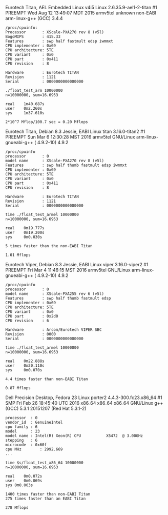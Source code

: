 Eurotech Titan, AEL Embedded Linux v4i5
    Linux 2.6.35.9-ael1-2-titan #1 PREEMPT Wed Aug 12 13:49:07 MDT 2015 armv5tel unknown
    non-EABI
    arm-linux-g++ (GCC) 3.4.4

    /proc/cpuinfo:
    Processor       : XScale-PXA270 rev 8 (v5l)
    BogoMIPS        : 415.33
    Features        : swp half fastmult edsp iwmmxt 
    CPU implementer : 0x69
    CPU architecture: 5TE
    CPU variant     : 0x0
    CPU part        : 0x411
    CPU revision    : 8

    Hardware        : Eurotech TITAN
    Revision        : 1121
    Serial          : 0000000000000000

    ./float_test_arm 10000000
    n=10000000, sum=16.6953

    real    1m40.687s
    user    0m2.260s
    sys     1m37.610s

    2*10^7 Mflop/100.7 sec = 0.20 Mflops

Eurotech Titan, Debian 8.3 Jessie, EABI
    Linux titan 3.16.0-titan2 #1 PREEMPT Sun Mar 6 12:30:28 MST 2016 armv5tel GNU/Linux
    arm-linux-gnueabi-g++ ( 4.9.2-10) 4.9.2

    /proc/cpuinfo 
    processor       : 0
    model name      : XScale-PXA270 rev 8 (v5l)
    Features        : swp half thumb fastmult edsp iwmmxt 
    CPU implementer : 0x69
    CPU architecture: 5TE
    CPU variant     : 0x0
    CPU part        : 0x411
    CPU revision    : 8

    Hardware        : Eurotech TITAN
    Revision        : 1121
    Serial          : 0000000000000000

    time ./float_test_armel 10000000
    n=10000000, sum=16.6953

    real    0m19.777s
    user    0m19.200s
    sys     0m0.030s

    5 times faster than the non-EABI Titan

    1.01 Mflops

Eurotech Viper, Debian 8.3 Jessie, EABI
    Linux viper 3.16.0-viper2 #1 PREEMPT Fri Mar 4 11:46:15 MST 2016 armv5tel GNU/Linux
    arm-linux-gnueabi-g++ ( 4.9.2-10) 4.9.2

    /proc/cpuinfo 
    processor       : 0
    model name      : XScale-PXA255 rev 6 (v5l)
    Features        : swp half thumb fastmult edsp 
    CPU implementer : 0x69
    CPU architecture: 5TE
    CPU variant     : 0x0
    CPU part        : 0x2d0
    CPU revision    : 6

    Hardware        : Arcom/Eurotech VIPER SBC
    Revision        : 0000
    Serial          : 0000000000000000

    time ./float_test_armel 10000000
    n=10000000, sum=16.6953

    real    0m22.888s
    user    0m20.110s
    sys     0m0.070s

    4.4 times faster than non-EABI Titan

    0.87 Mflops

Dell Precision Desktop, Fedora 23
    Linux porter2 4.4.3-300.fc23.x86_64 #1 SMP Fri Feb 26 18:45:40 UTC 2016 x86_64 x86_64 x86_64 GNU/Linux
    g++ (GCC) 5.3.1 20151207 (Red Hat 5.3.1-2)

    processor  : 0
    vendor_id  : GenuineIntel
    cpu family : 6
    model      : 23
    model name : Intel(R) Xeon(R) CPU           X5472  @ 3.00GHz
    stepping   : 6
    microcode  : 0x60f
    cpu MHz        : 2992.669
    ...

    time $s/float_test_x86_64 10000000
    n=10000000, sum=16.6953

    real    0m0.072s
    user    0m0.069s
    sys 0m0.003s

    1400 times faster than non-EABI Titan
    275 times faster than an EABI Titan

    278 Mflops

